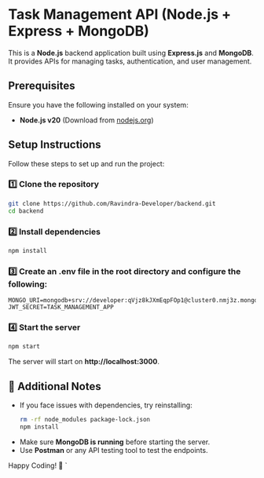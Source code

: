 # Task Management API (Node.js + Express + MongoDB)

This is a **Node.js** backend application built using **Express.js** and **MongoDB**. It provides APIs for managing tasks, authentication, and user management.

## Prerequisites

Ensure you have the following installed on your system:

- **Node.js v20** (Download from [nodejs.org](https://nodejs.org/))

## Setup Instructions

Follow these steps to set up and run the project:

### 1️⃣ Clone the repository
   ```bash
   git clone https://github.com/Ravindra-Developer/backend.git
   cd backend
   ```

### 2️⃣ Install dependencies
   ```bash
   npm install
   ```

### 3️⃣ Create an **.env** file in the root directory and configure the following:
   ```
   MONGO_URI=mongodb+srv://developer:qVjz8kJXmEqpFOp1@cluster0.nmj3z.mongodb.net/task_management_app
   JWT_SECRET=TASK_MANAGEMENT_APP
   ```

### 4️⃣ Start the server
   ```bash
   npm start
   ```
   The server will start on **http://localhost:3000**.


## 📌 Additional Notes

- If you face issues with dependencies, try reinstalling:
  ```bash
  rm -rf node_modules package-lock.json
  npm install
  ```
- Make sure **MongoDB is running** before starting the server.
- Use **Postman** or any API testing tool to test the endpoints.

Happy Coding! 🚀
`